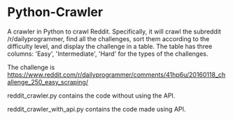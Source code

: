 # Python-Crawler
A crawler in Python to crawl Reddit.
Specifically, it will crawl the subreddit /r/dailyprogrammer, find all the challenges, sort them according to the difficulty level, and display the challenge in a table. The table has three columns: 'Easy', 'Intermediate', 'Hard' for the types of the challenges.

The challenge is https://www.reddit.com/r/dailyprogrammer/comments/41hp6u/20160118_challenge_250_easy_scraping/

reddit_crawler.py contains the code without using the API.

reddit_crawler_with_api.py contains the code made using API.

